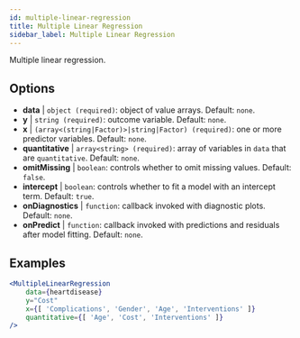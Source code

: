 ```yaml
---
id: multiple-linear-regression
title: Multiple Linear Regression
sidebar_label: Multiple Linear Regression
---
```


Multiple linear regression.

## Options

* __data__ | `object (required)`: object of value arrays. Default: `none`.
* __y__ | `string (required)`: outcome variable. Default: `none`.
* __x__ | `(array<(string|Factor)>|string|Factor) (required)`: one or more predictor variables. Default: `none`.
* __quantitative__ | `array<string> (required)`: array of variables in `data` that are `quantitative`. Default: `none`.
* __omitMissing__ | `boolean`: controls whether to omit missing values. Default: `false`.
* __intercept__ | `boolean`: controls whether to fit a model with an intercept term. Default: `true`.
* __onDiagnostics__ | `function`: callback invoked with diagnostic plots. Default: `none`.
* __onPredict__ | `function`: callback invoked with predictions and residuals after model fitting. Default: `none`.


## Examples

```jsx live
<MultipleLinearRegression 
    data={heartdisease} 
    y="Cost"
    x={[ 'Complications', 'Gender', 'Age', 'Interventions' ]}
    quantitative={[ 'Age', 'Cost', 'Interventions' ]}
/>
```

